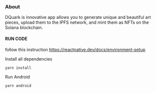 ### About

DQuark is innovative app allows you to generate unique and beautiful art pieces, upload them to the IPFS network, and mint them as NFTs on the Solana blockchain.

#### RUN CODE
follow this instruction https://reactnative.dev/docs/environment-setup

Install all dependencies
```
yarn install
```

Run Android
```
yarn android
```
